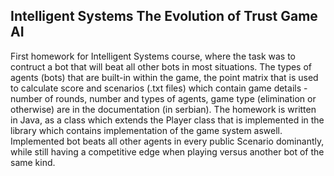 Intelligent Systems The Evolution of Trust Game AI
--------------------------------------------------

First homework for Intelligent Systems course, where the task was to contruct a bot that will beat all other bots in most situations.
The types of agents (bots) that are built-in within the game, the point matrix that is used to calculate score and scenarios (.txt files) which contain game details - number of rounds, number and types of agents, game type (elimination or otherwise) are in the documentation (in serbian). 
The homework is written in Java, as a class which extends the Player class that is implemented in the library which contains implementation of the game system aswell. 
Implemented bot beats all other agents in every public Scenario dominantly, while still having a competitive edge when playing versus another bot of the same kind.
